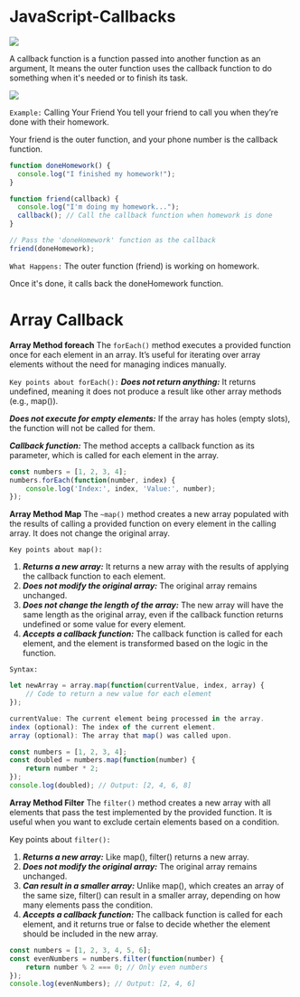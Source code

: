 # JavaScript-Callbacks

<img src="https://i.ytimg.com/vi/qtfi4-8dj9c/hq720.jpg?sqp=-oaymwE7CK4FEIIDSFryq4qpAy0IARUAAAAAGAElAADIQj0AgKJD8AEB-AHUBoAC4AOKAgwIABABGH8gFihMMA8=&rs=AOn4CLAOqIxFXGgEDc4p3INMKY8AbGoJbA">


A callback function is a function passed into another function as an argument, It means the outer function uses the callback function to do something when it's needed or to finish its task.

<img src="https://i0.wp.com/jscurious.com/wp-content/uploads/2020/12/callback_functions_javascript_jscurious.jpg?fit=1182%2C645&ssl=1">


```Example:``` Calling Your Friend
You tell your friend to call you when they’re done with their homework.


Your friend is the outer function, and your phone number is the callback function.

```js
function doneHomework() {
  console.log("I finished my homework!");
}

function friend(callback) {
  console.log("I'm doing my homework...");
  callback(); // Call the callback function when homework is done
}

// Pass the 'doneHomework' function as the callback
friend(doneHomework);
```

```What Happens:```
The outer function (friend) is working on homework.

Once it's done, it calls back the doneHomework function.

# Array Callback

**Array Method foreach**
The `forEach()` method executes a provided function once for each element in an array. It’s useful for iterating over array elements without the need for managing indices manually.

`Key points about forEach():`
***Does not return anything:*** It returns undefined, meaning it does not produce a result like other array methods (e.g., map()).


***Does not execute for empty elements:*** If the array has holes (empty slots), the function will not be called for them.


***Callback function:*** The method accepts a callback function as its parameter, which is called for each element in the array.

```js
const numbers = [1, 2, 3, 4];
numbers.forEach(function(number, index) {
    console.log('Index:', index, 'Value:', number);
});
```

**Array Method Map**
The `~map()` method creates a new array populated with the results of calling a provided function on every element in the calling array. It does not change the original array.

`Key points about map():`
1. ***Returns a new array:*** It returns a new array with the results of applying the callback function to each element.
2. ***Does not modify the original array:*** The original array remains unchanged.
3. ***Does not change the length of the array:*** The new array will have the same length as the original array, even if the callback function returns undefined or some value for every element.
4. ***Accepts a callback function:*** The callback function is called for each element, and the element is transformed based on the logic in the function.

`Syntax:`
```js
let newArray = array.map(function(currentValue, index, array) {
    // Code to return a new value for each element
});
```

```js
currentValue: The current element being processed in the array.
index (optional): The index of the current element.
array (optional): The array that map() was called upon.
```

```js
const numbers = [1, 2, 3, 4];
const doubled = numbers.map(function(number) {
    return number * 2;
});
console.log(doubled); // Output: [2, 4, 6, 8]
```


**Array Method Filter**
The `filter()` method creates a new array with all elements that pass the test implemented by the provided function. It is useful when you want to exclude certain elements based on a condition.


Key points about `filter():`

1.  ***Returns a new array:*** Like map(), filter() returns a new array.
2.  ***Does not modify the original array:*** The original array remains unchanged.
3.  ***Can result in a smaller array:*** Unlike map(), which creates an array of the same size, filter() can result in a smaller array, depending on how many elements pass the condition.
4.  ***Accepts a callback function:*** The callback function is called for each element, and it returns true or false to decide whether the element should be included in the new array.


```js
const numbers = [1, 2, 3, 4, 5, 6];
const evenNumbers = numbers.filter(function(number) {
    return number % 2 === 0; // Only even numbers
});
console.log(evenNumbers); // Output: [2, 4, 6]
```
